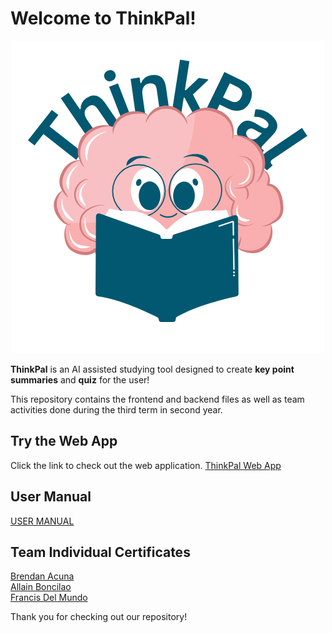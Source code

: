 # Welcome to ThinkPal!

<p align="center"><img src="ThinkPal Logo.png" alt="Logo" width="500"/></p>
<b>ThinkPal</b> is an AI assisted studying tool designed to create <b>key point summaries</b> and <b>quiz</b> for the user!

This repository contains the frontend and backend files as well as team activities done during the third term in second year.

## Try the Web App
Click the link to check out the web application.
<a href="https://app-dev-project-frontend.onrender.com">ThinkPal Web App</a>

## User Manual
[USER MANUAL](USER_MANUAL.md)

## Team Individual Certificates
[Brendan Acuna](Team%20COG%20Individual%20Certificates/Acuna%20Certificates)<br>
[Allain Boncilao](Team%20COG%20Individual%20Certificates/Boncilao%20Certificates)<br>
[Francis Del Mundo](Team%20COG%20Individual%20Certificates/Del%20Mundo%20Certificates)

Thank you for checking out our repository!

